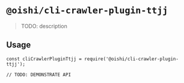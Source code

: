# `@oishi/cli-crawler-plugin-ttjj`

> TODO: description

## Usage

```
const cliCrawlerPluginTtjj = require('@oishi/cli-crawler-plugin-ttjj');

// TODO: DEMONSTRATE API
```
